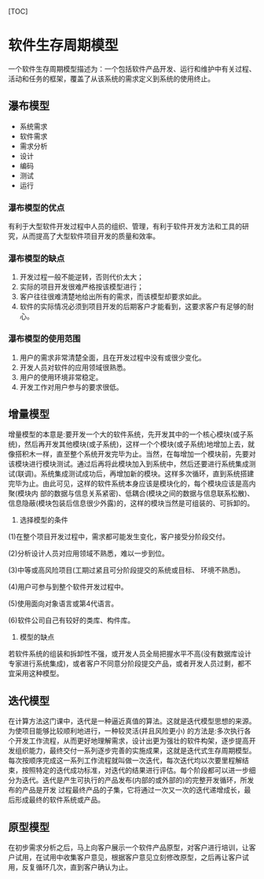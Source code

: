 [TOC]

# 软件生存周期模型

一个软件生存周期模型描述为：一个包括软件产品开发、运行和维护中有关过程、活动和任务的框架，覆盖了从该系统的需求定义到系统的使用终止。

## 瀑布模型

- 系统需求
- 软件需求
- 需求分析
- 设计
- 编码
- 测试
- 运行

### 瀑布模型的优点

有利于大型软件开发过程中人员的组织、管理，有利于软件开发方法和工具的研究，从而提高了大型软件项目开发的质量和效率。

### 瀑布模型的缺点

1. 开发过程一般不能逆转，否则代价太大；
2. 实际的项目开发很难严格按该模型进行；
3. 客户往往很难清楚地给出所有的需求，而该模型却要求如此。
4. 软件的实际情况必须到项目开发的后期客户才能看到，这要求客户有足够的耐心。 

### 瀑布模型的使用范围

1. 用户的需求非常清楚全面，且在开发过程中没有或很少变化。
2. 开发人员对软件的应用领域很熟悉。
3. 用户的使用环境非常稳定。
4. 开发工作对用户参与的要求很低。

## 增量模型

增量模型的本意是:要开发一个大的软件系统，先开发其中的一个核心模块(或子系统)，然后再开发其他模块(或子系统)，这样一个个模块(或子系统)地增加上去，就像搭积木一样，直至整个系统开发完毕为止。当然，在每增加一个模块前，先要对该模块进行模块测试。通过后再将此模块加入到系统中，然后还要进行系统集成测试(联调)。系统集成测试成功后，再增加新的模块。这样多次循环，直到系统搭建完毕为止。由此可见，这样的软件系统本身应该是模块化的，每个模块应该是高内聚(模块内 部的数据与信息关系紧密)、低耦合(模块之间的数据与信息联系松散)、信息隐蔽(模块包装后信息很少外露)的，这样的模块当然是可组装的、可拆卸的。

1. 选择模型的条件

(1)在整个项目开发过程中，需求都可能发生变化，客户接受分阶段交付。

(2)分析设计人员对应用领域不熟悉，难以一步到位。

(3)中等或高风险项目(工期过紧且可分阶段提交的系统或目标、 环境不熟悉)。

(4)用户可参与到整个软件开发过程中。

(5)使用面向对象语言或第4代语言。

(6)软件公司自己有较好的类库、构件库。

1. 模型的缺点

若软件系统的组装和拆卸性不强，或开发人员全局把握水平不高(没有数据库设计专家进行系统集成)，或者客户不同意分阶段提交产品，或者开发人员过剩，都不宜采用这种模型。

## 迭代模型

在计算方法这门课中，迭代是一种逼近真值的算法。这就是迭代模型思想的来源。为使项目能够比较顺利地进行，一种较灵活(并且风险更小) 的方法是:多次执行各个开发工作流程，从而更好地理解需求，设计出更为强壮的软件构架，逐步提高开发组织能力，最终交付一系列逐步完善的实施成果，这就是迭代式生存周期模型。每次按顺序完成这一系列工作流程就叫做一次迭代，每次迭代均以次要里程解结束，按照特定的迭代成功标准，对迭代的结果进行评估。每个阶段都可以进一步细分为迭代。迭代是产生可执行的产品发布(内部的或外部的)的完整开发循环，所发布的产品是开发 过程最终产品的子集，它将通过一次又一次的迭代递增成长，最后形成最终的软件系统或产品。

## 原型模型

在初步需求分析之后，马上向客户展示一个软件产品原型，对客户进行培训，让客户试用，在试用中收集客户意见，根据客户意见立刻修改原型，之后再让客户试用，反复循环几次，直到客户确认为止。